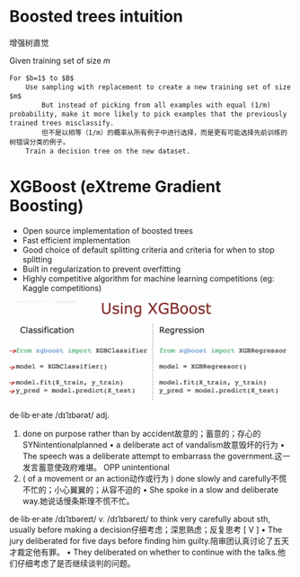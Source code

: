 
# Boosted trees intuition
增强树直觉

Given training set of size $m$
```
For $b=1$ to $B$
    Use sampling with replacement to create a new training set of size $m$
        But instead of picking from all examples with equal (1/m) probability, make it more likely to pick examples that the previously trained trees misclassify.
        但不是以相等（1/m）的概率从所有例子中进行选择，而是更有可能选择先前训练的树错误分类的例子。
    Train a decision tree on the new dataset.
```

# XGBoost (eXtreme Gradient Boosting)
- Open source implementation of boosted trees
- Fast efficient implementation
- Good choice of default splitting criteria and criteria for when to stop splitting
- Built in regularization to prevent overfitting
- Highly competitive algorithm for machine learning competitions (eg: Kaggle competitions)


![alt text](image-3.png)





de·lib·er·ate /dɪˈlɪbərət/  adj. 
1. done on purpose rather than by accident故意的；蓄意的；存心的
SYNintentionalplanned
• a deliberate act of vandalism故意毁坏的行为
• The speech was a deliberate attempt to embarrass the government.这一发言蓄意使政府难堪。
OPP unintentional
2. ( of a movement or an action动作或行为 ) done slowly and carefully不慌不忙的；小心翼翼的；从容不迫的
• She spoke in a slow and deliberate way.她说话慢条斯理不慌不忙。


de·lib·er·ate /dɪˈlɪbəreɪt/ v.
/dɪˈlɪbəreɪt/ to think very carefully about sth, usually before making a decision仔细考虑；深思熟虑；反复思考
[ V ]
• The jury deliberated for five days before finding him guilty.陪审团认真讨论了五天才裁定他有罪。
• They deliberated on whether to continue with the talks.他们仔细考虑了是否继续谈判的问题。